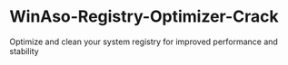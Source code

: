 # WinAso-Registry-Optimizer-Crack
Optimize and clean your system registry for improved performance and stability
